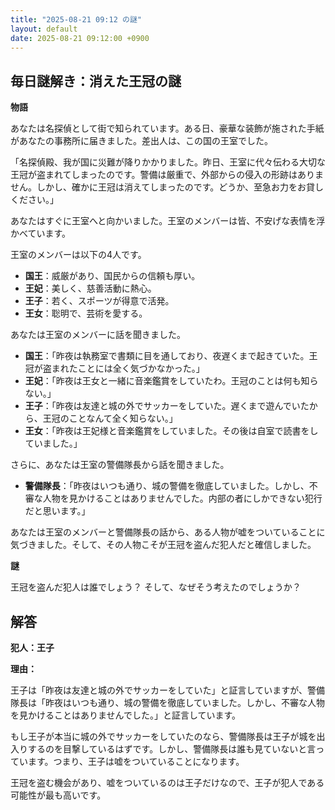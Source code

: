 ```yaml
---
title: "2025-08-21 09:12 の謎"
layout: default
date: 2025-08-21 09:12:00 +0900
---
```

## 毎日謎解き：消えた王冠の謎

**物語**

あなたは名探偵として街で知られています。ある日、豪華な装飾が施された手紙があなたの事務所に届きました。差出人は、この国の王室でした。

「名探偵殿、我が国に災難が降りかかりました。昨日、王室に代々伝わる大切な王冠が盗まれてしまったのです。警備は厳重で、外部からの侵入の形跡はありません。しかし、確かに王冠は消えてしまったのです。どうか、至急お力をお貸しください。」

あなたはすぐに王室へと向かいました。王室のメンバーは皆、不安げな表情を浮かべています。

王室のメンバーは以下の4人です。

*   **国王**：威厳があり、国民からの信頼も厚い。
*   **王妃**：美しく、慈善活動に熱心。
*   **王子**：若く、スポーツが得意で活発。
*   **王女**：聡明で、芸術を愛する。

あなたは王室のメンバーに話を聞きました。

*   **国王**：「昨夜は執務室で書類に目を通しており、夜遅くまで起きていた。王冠が盗まれたことには全く気づかなかった。」
*   **王妃**：「昨夜は王女と一緒に音楽鑑賞をしていたわ。王冠のことは何も知らない。」
*   **王子**：「昨夜は友達と城の外でサッカーをしていた。遅くまで遊んでいたから、王冠のことなんて全く知らない。」
*   **王女**：「昨夜は王妃様と音楽鑑賞をしていました。その後は自室で読書をしていました。」

さらに、あなたは王室の警備隊長から話を聞きました。

*   **警備隊長**：「昨夜はいつも通り、城の警備を徹底していました。しかし、不審な人物を見かけることはありませんでした。内部の者にしかできない犯行だと思います。」

あなたは王室のメンバーと警備隊長の話から、ある人物が嘘をついていることに気づきました。そして、その人物こそが王冠を盗んだ犯人だと確信しました。

**謎**

王冠を盗んだ犯人は誰でしょう？ そして、なぜそう考えたのでしょうか？

## 解答

**犯人：王子**

**理由：**

王子は「昨夜は友達と城の外でサッカーをしていた」と証言していますが、警備隊長は「昨夜はいつも通り、城の警備を徹底していました。しかし、不審な人物を見かけることはありませんでした。」と証言しています。

もし王子が本当に城の外でサッカーをしていたのなら、警備隊長は王子が城を出入りするのを目撃しているはずです。しかし、警備隊長は誰も見ていないと言っています。つまり、王子は嘘をついていることになります。

王冠を盗む機会があり、嘘をついているのは王子だけなので、王子が犯人である可能性が最も高いです。
